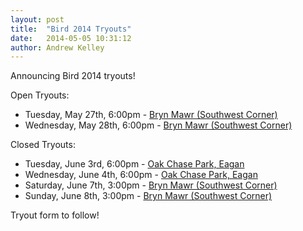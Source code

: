 ```yaml
---
layout: post
title:  "Bird 2014 Tryouts"
date:   2014-05-05 10:31:12
author: Andrew Kelley
---
```


Announcing Bird 2014 tryouts!

Open Tryouts:

*  Tuesday, May 27th, 6:00pm - [Bryn Mawr (Southwest Corner)][bmm]
*  Wednesday, May 28th, 6:00pm - [Bryn Mawr (Southwest Corner)][bmm]

<!--more-->

Closed Tryouts:

*  Tuesday, June 3rd, 6:00pm - [Oak Chase Park, Eagan][ocp]
*  Wednesday, June 4th, 6:00pm - [Oak Chase Park, Eagan][ocp]
*  Saturday, June 7th, 3:00pm - [Bryn Mawr (Southwest Corner)][bmm]
*  Sunday, June 8th, 3:00pm - [Bryn Mawr (Southwest Corner)][bmm]

Tryout form to follow!

[bmm]: https://www.google.com/maps/place/Bryn+Mawr+Meadows/@44.9722457,-93.3035376,17z/data=!4m2!3m1!1s0x52b3331fc3de6b9b:0x478f44676f84ff67
[ocp]: https://www.google.com/maps/place/4400+Oak+Chase+Rd/@44.7973262,-93.1542592,18z/data=!4m2!3m1!1s0x87f6326db93eff77:0xc8fdc86ec10f2b8